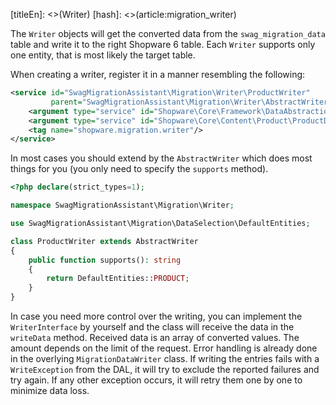[titleEn]: <>(Writer)
[hash]: <>(article:migration_writer)

The `Writer` objects will get the converted data from the `swag_migration_data` table and write it to the right Shopware 6 table.
Each `Writer` supports only one entity, that is most likely the target table.

When creating a writer, register it in a manner resembling the following:
```xml
<service id="SwagMigrationAssistant\Migration\Writer\ProductWriter"
         parent="SwagMigrationAssistant\Migration\Writer\AbstractWriter">
    <argument type="service" id="Shopware\Core\Framework\DataAbstractionLayer\Write\EntityWriter"/>
    <argument type="service" id="Shopware\Core\Content\Product\ProductDefinition"/>
    <tag name="shopware.migration.writer"/>
</service>
```

In most cases you should extend by the `AbstractWriter` which does most things for you (you only need to specify the `supports` method).

```php
<?php declare(strict_types=1);

namespace SwagMigrationAssistant\Migration\Writer;

use SwagMigrationAssistant\Migration\DataSelection\DefaultEntities;

class ProductWriter extends AbstractWriter
{
    public function supports(): string
    {
        return DefaultEntities::PRODUCT;
    }
}
```
In case you need more control over the writing, you can implement the `WriterInterface` by yourself and the class will receive the data in the `writeData` method.
Received data is an array of converted values. The amount depends on the limit of the request.
Error handling is already done in the overlying `MigrationDataWriter` class.
If writing the entries fails with a `WriteException` from the DAL, it will try to exclude the reported failures and try again.
If any other exception occurs, it will retry them one by one to minimize data loss.
